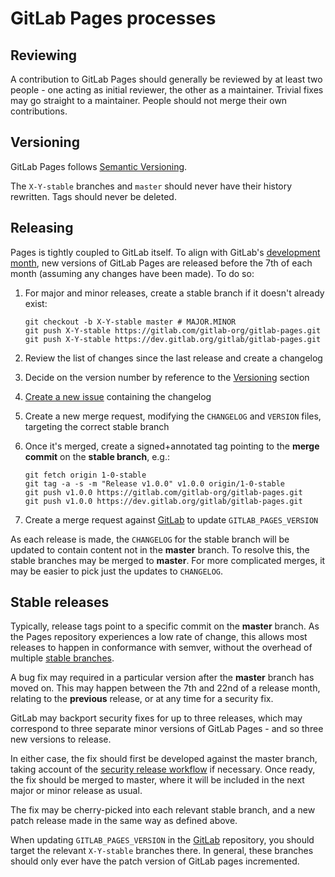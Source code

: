 # GitLab Pages processes

## Reviewing

A contribution to GitLab Pages should generally be reviewed by at least two
people - one acting as initial reviewer, the other as a maintainer. Trivial
fixes may go straight to a maintainer. People should not merge their own
contributions.

## Versioning

GitLab Pages follows [Semantic Versioning](https://semver.org/spec/v2.0.0.html).

The `X-Y-stable` branches and `master` should never have their history
rewritten. Tags should never be deleted.

## Releasing

Pages is tightly coupled to GitLab itself. To align with GitLab's
[development month](https://gitlab.com/gitlab-org/gitlab-ce/blob/master/PROCESS.md),
new versions of GitLab Pages are released before the 7th of each month (assuming
any changes have been made). To do so:

1. For major and minor releases, create a stable branch if it doesn't already exist:

    ```shell
    git checkout -b X-Y-stable master # MAJOR.MINOR
    git push X-Y-stable https://gitlab.com/gitlab-org/gitlab-pages.git
    git push X-Y-stable https://dev.gitlab.org/gitlab/gitlab-pages.git
    ```

1. Review the list of changes since the last release and create a changelog
1. Decide on the version number by reference to the [Versioning](#versioning) section
1. [Create a new issue](https://gitlab.com/gitlab-org/gitlab-pages/issues/new) containing the changelog
1. Create a new merge request, modifying the `CHANGELOG` and `VERSION` files, targeting the correct stable branch
1. Once it's merged, create a signed+annotated tag pointing to the **merge commit** on the **stable branch**, e.g.:

    ```shell
    git fetch origin 1-0-stable
    git tag -a -s -m "Release v1.0.0" v1.0.0 origin/1-0-stable
    git push v1.0.0 https://gitlab.com/gitlab-org/gitlab-pages.git
    git push v1.0.0 https://dev.gitlab.org/gitlab/gitlab-pages.git
    ```

1. Create a merge request against [GitLab](https://gitlab.com/gitlab-org/gitlab-ce) to update `GITLAB_PAGES_VERSION`

As each release is made, the `CHANGELOG` for the stable branch will be updated
to contain content not in the **master** branch. To resolve this, the stable
branches may be merged to **master**. For more complicated merges, it may be
easier to pick just the updates to `CHANGELOG`.

## Stable releases

Typically, release tags point to a specific commit on the **master** branch. As
the Pages repository experiences a low rate of change, this allows most releases
to happen in conformance with semver, without the overhead of multiple
[stable branches](https://docs.gitlab.com/ee/workflow/gitlab_flow.html).

A bug fix may required in a particular version after the **master** branch has
moved on. This may happen between the 7th and 22nd of a release month, relating
to the **previous** release, or at any time for a security fix.

GitLab may backport security fixes for up to three releases, which may
correspond to three separate minor versions of GitLab Pages - and so three new
versions to release.

In either case, the fix should first be developed against the master branch,
taking account of the [security release workflow](https://about.gitlab.com/handbook/engineering/workflow/#security-issues)
if necessary. Once ready, the fix should be merged to master, where it will be
included in the next major or minor release as usual.

The fix may be cherry-picked into each relevant stable branch, and a new patch
release made in the same way as defined above.

When updating `GITLAB_PAGES_VERSION` in the [GitLab](https://gitlab.com/gitlab-org/gitlab-ce)
repository, you should target the relevant `X-Y-stable` branches there. In
general, these branches should only ever have the patch version of GitLab pages
incremented.
